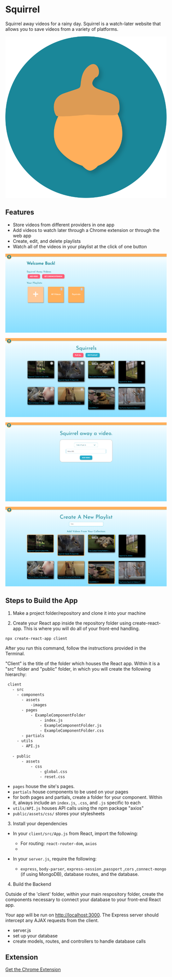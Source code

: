 # Squirrel

Squirrel away videos for a rainy day. Squirrel is a watch-later website that allows you to save videos from a variety of platforms.

![logo](https://github.com/milligda/squirrel/blob/master/client/public/assets/images/icon_acorn.svg)

## Features
* Store videos from different providers in one app
* Add videos to watch later through a Chrome extension or through the web app
* Create, edit, and delete playlists
* Watch all of the videos in your playlist at the click of one button

![home page](https://github.com/milligda/squirrel/blob/master/client/public/assets/images/homepg.png)

![playlist page](https://github.com/milligda/squirrel/blob/master/client/public/assets/images/playlistpg.png)

![add video page](https://github.com/milligda/squirrel/blob/master/client/public/assets/images/addVideopg.png)

![create playlist page](https://github.com/milligda/squirrel/blob/master/client/public/assets/images/createpg.png)


## Steps to Build the App

1. Make a project folder/repository and clone it into your machine

2. Create your React app inside the repository folder using create-react-app. This is where you will do all of your front-end handling.

```
npx create-react-app client

```
After you run this command, follow the instructions provided in the Terminal.


"Client" is the title of the folder which houses the React app. Within it is a "src" folder and "public" folder, in which you will create the following hierarchy: 

 ```
  client
    - src
      - components
        - assets
            -images
        - pages
            - ExampleComponentFolder
                - index.js
                - ExampleComponentFolder.js
                - ExampleComponentFolder.css
        - partials
      - utils
        - API.js

    - public
        - assets
            - css
                - global.css
                - reset.css

  ```

* `pages` house the site's pages.
* `partials` house components to be used on your pages
* for both pages and partials, create a folder for your component. Within it, always include an `index.js`, `.css`, and `.js` specific to each 
* `utils/API.js` houses API calls using the npm package "axios"
* `public/assets/css/` stores your stylesheets

3. Install your dependencies

* In your `client/src/App.js` from React, import the following:
    * For routing: `react-router-dom`, `axios`
    * 

* In your  `server.js`, require the following:
    * `express`, `body-parser`, `express-session` ,`passport` ,`cors` ,`connect-mongo` (if using MongoDB), database routes, and the database.


4. Build the Backend

Outside of the 'client' folder, within your main respository folder, create the components necessary to connect your database to your front-end React app.

Your app will be run on <http://localhost:3000>. The Express server should intercept any AJAX requests from the client.

* server.js
* set up your database
* create models, routes, and controllers to handle database calls


## Extension

[Get the Chrome Extension](https://chrome.google.com/webstore/detail/squirrel/ddfnjccdalikdhoaelepmoldpgookabe)


